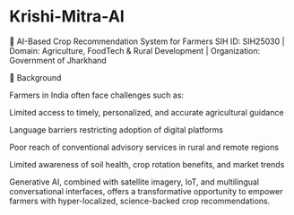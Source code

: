 # Krishi-Mitra-AI
🌾 AI-Based Crop Recommendation System for Farmers
SIH ID: SIH25030 | Domain: Agriculture, FoodTech & Rural Development | Organization: Government of Jharkhand

📌 Background

Farmers in India often face challenges such as:

Limited access to timely, personalized, and accurate agricultural guidance

Language barriers restricting adoption of digital platforms

Poor reach of conventional advisory services in rural and remote regions

Limited awareness of soil health, crop rotation benefits, and market trends

Generative AI, combined with satellite imagery, IoT, and multilingual conversational interfaces, offers a transformative opportunity to empower farmers with hyper-localized, science-backed crop recommendations.

